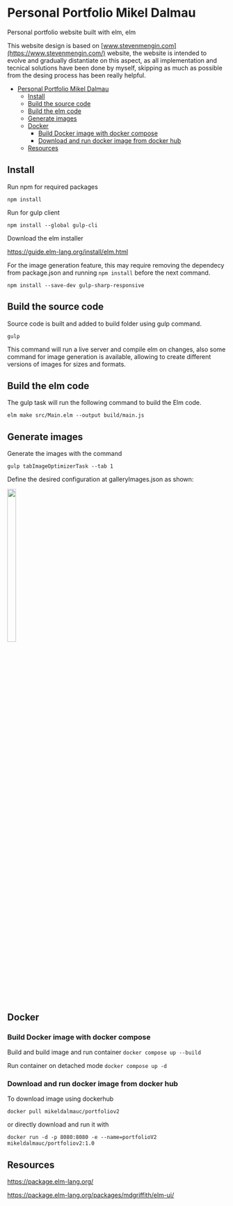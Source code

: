 # Personal Portfolio Mikel Dalmau

Personal portfolio website built with elm, elm

This website design is based on [www.stevenmengin.com](https://www.stevenmengin.com/) website, the website is intended to evolve and gradually distantiate on this aspect, as all implementation and tecnical solutions have been done by myself, skipping as much as possible from the desing process has been really helpful.

- [Personal Portfolio Mikel Dalmau](#personal-portfolio-mikel-dalmau)
  - [Install](#install)
  - [Build the source code](#build-the-source-code)
  - [Build the elm code](#build-the-elm-code)
  - [Generate images](#generate-images)
  - [Docker](#docker)
    - [Build Docker image with docker compose](#build-docker-image-with-docker-compose)
    - [Download and run docker image from docker hub](#download-and-run-docker-image-from-docker-hub)
  - [Resources](#resources)

## Install

Run npm for required packages

```npm install```

Run for gulp client

```npm install --global gulp-cli```

Download the elm installer

https://guide.elm-lang.org/install/elm.html

For the image generation feature, this may require removing the dependecy from package.json and running ``npm install`` before the next command.
    
```npm install --save-dev gulp-sharp-responsive```

## Build the source code

Source code is built and added to build folder using gulp command.

```gulp``` 

This command will run a live server and compile elm on changes, also some command for image generation is available, 
allowing to create different versions of images for sizes and formats.

## Build the elm code

The gulp task will run the following command to build the Elm code.

```elm make src/Main.elm --output build/main.js```

## Generate images

Generate the images with the command

```gulp tabImageOptimizerTask --tab 1```

 
Define the desired configuration at galleryImages.json as shown:

<img src="readme-imgs/image-config.png"  width="20%" height="30%">


## Docker

### Build Docker image with docker compose

Build and build image and run container
```docker compose up --build```

Run container on detached mode
```docker compose up -d```

### Download and run docker image from docker hub

To download image using dockerhub

```docker pull mikeldalmauc/portfoliov2```

or directly download and run it with 

```docker run -d -p 8080:8080 -e --name=portfolioV2 mikeldalmauc/portfoliov2:1.0```

## Resources

https://package.elm-lang.org/

https://package.elm-lang.org/packages/mdgriffith/elm-ui/
